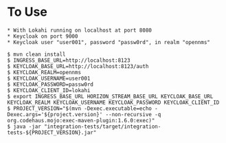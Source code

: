 # To Use

    * With Lokahi running on localhost at port 8080
    * Keycloak on port 9000
    * Keycloak user "user001", password "passw0rd", in realm "opennms"

    $ mvn clean install
    $ INGRESS_BASE_URL=http://localhost:8123
    $ KEYCLOAK_BASE_URL=http://localhost:8123/auth
    $ KEYCLOAK_REALM=opennms
    $ KEYCLOAK_USERNAME=user001
    $ KEYCLOAK_PASSWORD=passw0rd
    $ KEYCLOAK_CLIENT_ID=lokahi
    $ export INGRESS_BASE_URL HORIZON_STREAM_BASE_URL KEYCLOAK_BASE_URL KEYCLOAK_REALM KEYCLOAK_USERNAME KEYCLOAK_PASSWORD KEYCLOAK_CLIENT_ID
    $ PROJECT_VERSION="$(mvn -Dexec.executable=echo -Dexec.args='${project.version}' --non-recursive -q org.codehaus.mojo:exec-maven-plugin:1.6.0:exec)"
    $ java -jar "integration-tests/target/integration-tests-${PROJECT_VERSION}.jar"

